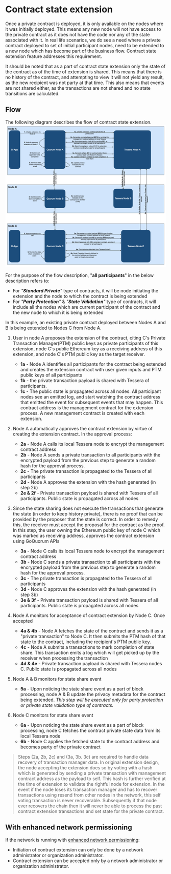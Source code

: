 # Contract state extension

Once a private contract is deployed, it is only available on the nodes where it was initially deployed.
This means any new node will not have access to the private contract as it does not have the code nor any
of the state associated with it. In real life scenarios, we do see a need where a private contract deployed
to set of initial participant nodes, need to be extended to a new node which has become part of the business
flow. Contract state extension feature addresses this requirement.

It should be noted that as a part of contract state extension only the state of the contract as of the
time of extension is shared. This means that there is no history of the contract, and attempting
to view it will not yield any result, as the new recipient was not party at that time. This
also means that events are not shared either, as the transactions are not shared and no state transitions are calculated.

## Flow

The following diagram describes the flow of contract state extension.
![contract state extension diagram](../../images/ContractStateExtension.png)

For the purpose of the flow description, "**all participants**" in the below description refers to:

- For *"**Standard Private**"* type of contracts, it will be node initiating the extension and the node to which the contract is being extended
- For *"**Party Protection**"* & *"**State Validation**"* type of contracts, it will include all the nodes which are current participant of the contract and the new node to which it is being extended

In this example, an existing private contract deployed between Nodes A and B is being extended to  Nodes C from Node A.

1. User in node A proposes the extension of the contract, citing C's Private Transaction Manager(PTM)
    public keys as private participants of this extension, node C's public Ethereum key as a receiving
    address of this extension, and node C's PTM public key as the target receiver.
    - **1a** - Node A identifies all participants for the contract being extended and creates the extension contract with user given inputs and PTM public keys of all participants
    - **1b** - the private transaction payload is shared with Tessera of participants.
    - **1c** - The public state is propagated across all nodes. All participant nodes see an emitted log,
        and start watching the contract address that emitted the event for subsequent events that may happen. This contract address is the management contract for the extension process. A new management contract is created with each extension.

1. Node A automatically approves the contract extension by virtue of creating the extension contract.
    In the approval process:
    - **2a** - Node A calls its local Tessera node to encrypt the management contract address
    - **2b** - Node A sends a private transaction to all participants with the encrypted payload from the previous step to generate a random hash for the approval process.
    - **2c** - The private transaction is propagated to the Tessera of all participants
    - **2d** - Node A approves the extension with the hash generated (in step 2b)
    - **2e & 2f** - Private transaction payload is shared with Tessera of all participants. Public state is propagated across all nodes

1. Since the state sharing does not execute the transactions that generate the state
    (in order to keep history private), there is no proof that can be provided by the proposer
    that the state is correct. In order to remedy this, the receiver must accept the proposal for the
    contract as the proof. In this step, the user owning the Ethereum public key of node C which was
    marked as receiving address, approves the contract extension using GoQuorum APIs
    - **3a** - Node C calls its local Tessera node to encrypt the management contract address
    - **3b** - Node C sends a private transaction to all participants with the encrypted payload from the previous step to generate a random hash for the approval process.
    - **3c** - The private transaction is propagated to the Tessera of all participants
    - **3d** - Node C approves the extension with the hash generated (in step 3b)
    - **3e & 3f** - Private transaction payload is shared with Tessera of all participants. Public state is propagated across all nodes

1. Node A monitors for acceptance of contract extension by Node C. Once accepted
    - **4a & 4b** - Node A fetches the state of the contract and sends it as a "private transaction"
        to Node C. It then submits the PTM hash of that state to the contract, including the recipient's
        PTM public key.
    - **4c** - Node A submits a transactions to mark completion of state share. This transaction emits
        a log which will get picked up by the receiver when processing the transaction
    - **4d & 4e** - Private transaction payload is shared with Tessera nodes C. Public state is
        propagated across all nodes

1. Node A & B monitors for state share event
    - **5a** - Upon noticing the state share event as a part of block processing, node A & B update the privacy metadata for the contract being extended. *This step will be executed only for party protection or private state validation type of contracts.*

1. Node C monitors for state share event
    - **6a** - Upon noticing the state share event as a part of block processing, node C fetches the
        contract private state data from its local Tessera node
    - **6b** - Node C applies the fetched state to the contract address and becomes party of the private contract

> Steps (2a, 2b, 2c) and (3a, 3b. 3c) are required to handle data recovery of transaction manager data. In original extension design, the node accepting the extension does so by voting with a hash which is generated by sending a private transaction with management contract address as the payload to self. This hash is further verified at the time of extension to validate the rightful node for extension. In the event if the  node loses its transaction manager and has to recover transactions using resend from other nodes in the network, this self voting transaction is never recoverable. Subsequently if that node ever recovers the chain then it will never be able to process the past contract extension transactions and set state for the private contract.

## With enhanced network permissioning

If the network is running with [enhanced network permissioning](../PermissionsOverview.md#enhanced-network-permissioning):

- Initiation of contract extension can only be done by a network administrator or organization administrator.
- Contract extension can be accepted only by a network administrator or organization administrator.
